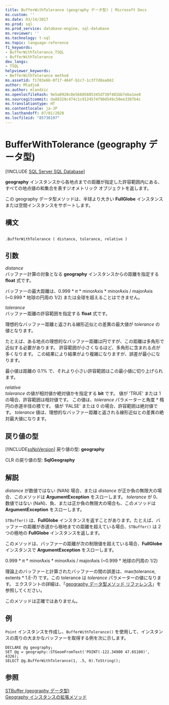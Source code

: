 ```yaml
---
title: BufferWithTolerance (geography データ型) | Microsoft Docs
ms.custom: ''
ms.date: 03/14/2017
ms.prod: sql
ms.prod_service: database-engine, sql-database
ms.reviewer: ''
ms.technology: t-sql
ms.topic: language-reference
f1_keywords:
- BufferWithTolerance_TSQL
- BufferWithTolerance
dev_langs:
- TSQL
helpviewer_keywords:
- BefferWithTolerance method
ms.assetid: f1783e6b-0f17-464f-b1c7-1c3f7d8aa042
author: MladjoA
ms.author: mlandzic
ms.openlocfilehash: 9e5a0920c0e56685885345d730f481bb7eba1ee8
ms.sourcegitcommit: da88320c474c1c9124574f90d549c50ee3387b4c
ms.translationtype: HT
ms.contentlocale: ja-JP
ms.lasthandoff: 07/01/2020
ms.locfileid: "85736197"
---
```

# <a name="bufferwithtolerance-geography-data-type"></a>BufferWithTolerance (geography データ型)
[!INCLUDE [SQL Server SQL Database](../../includes/applies-to-version/sql-asdb.md)]

**geography** インスタンスから各地点までの距離が指定した許容範囲内にある、すべての地点値の和集合を表すジオメトリック オブジェクトを返します。  
  
この geography データ型メソッドは、半球より大きい **FullGlobe** インスタンスまたは空間インスタンスをサポートします。  
  
## <a name="syntax"></a>構文  
  
```  
  
.BufferWithTolerance ( distance, tolerance, relative )  
```  
  
## <a name="arguments"></a>引数  
_distance_  
バッファー計算の対象となる **geography** インスタンスからの距離を指定する **float** 式です。  
  
バッファーの最大距離は、0.999 \* _π_  * minorAxis \* minorAxis / majorAxis (~0.999 \*  地球の円周の 1/2) または全球を超えることはできません。  
  
_tolerance_  
バッファー距離の許容範囲を指定する **float** 式です。  
  
理想的なバッファー距離と返される線形近似との差異の最大値が _tolerance_ の値となります。  
  
たとえば、ある地点の理想的なバッファー距離は円ですが、この距離は多角形で近似する必要があります。 許容範囲が小さくなるほど、多角形に含まれる点が多くなります。 この結果により結果がより複雑になりますが、誤差が最小になります。  
  
最小値は距離の 0.1% で、それより小さい許容範囲はこの最小値に切り上げられます。  
  
_relative_  
_tolerance_ の値が相対値か絶対値かを指定する **bit** です。 値が 'TRUE' または 1 の場合、許容範囲は相対値です。 この値は、_tolerance_ パラメーターと角度 \* 楕円の赤道半径の積です。 値が 'FALSE' または 0 の場合、許容範囲は絶対値です。 _tolerance_ 値は、理想的なバッファー距離と返される線形近似との差異の絶対最大値になります。  
  
## <a name="return-types"></a>戻り値の型  
[!INCLUDE[ssNoVersion](../../includes/ssnoversion-md.md)] 戻り値の型: **geography**  
  
CLR の戻り値の型: **SqlGeography**  
  
## <a name="remarks"></a>解説  
_distance_ が数値ではない (NAN) 場合、または _distance_ が正か負の無限大の場合、このメソッドは **ArgumentException** をスローします。  _tolerance_ が 0、数値ではない (NaN)、負、または正か負の無限大の場合も、このメソッドは **ArgumentException** をスローします。  
  
`STBuffer()` は、**FullGlobe** インスタンスを返すことがあります。たとえば、バッファーの距離が赤道から極地までの距離を超えている場合、`STBuffer()` は 2 つの極地の **FullGlobe** インスタンスを返します。  
  
このメソッドは、バッファーの距離が次の制限値を超えている場合、**FullGlobe** インスタンスで **ArgumentException** をスローします。  
  
0.999 \* _π_ * minorAxis \* minorAxis / majorAxis (~0.999 \* 地球の円周の 1/2)  
  
理論上のバッファーと計算されたバッファーの間の誤差は、max(tolerance, extents \* 1.E-7) です。この tolerance は _tolerance_ パラメーターの値になります。 エクステントの詳細は、「[geography データ型メソッド リファレンス](https://msdn.microsoft.com/library/028e6137-7128-4c74-90a7-f7bdd2d79f5e)」を参照してください。  
  
このメソッドは正確ではありません。  
  
## <a name="examples"></a>例  
`Point` インスタンスを作成し、`BufferWithTolerance()` を使用して、インスタンスの周りの大まかなバッファーを取得する例を次に示します。  
  
```  
DECLARE @g geography;  
SET @g = geography::STGeomFromText('POINT(-122.34900 47.65100)', 4326);  
SELECT @g.BufferWithTolerance(1, .5, 0).ToString();  
```  
  
## <a name="see-also"></a>参照  
[STBuffer &#40;geography データ型&#41;](../../t-sql/spatial-geography/stbuffer-geography-data-type.md)   
[Geography インスタンスの拡張メソッド](../../t-sql/spatial-geography/extended-methods-on-geography-instances.md)  
  
  
